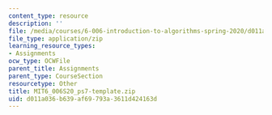 ```yaml
---
content_type: resource
description: ''
file: /media/courses/6-006-introduction-to-algorithms-spring-2020/d011a036b639af69793a3611d424163d_MIT6_006S20_ps7-template.zip
file_type: application/zip
learning_resource_types:
- Assignments
ocw_type: OCWFile
parent_title: Assignments
parent_type: CourseSection
resourcetype: Other
title: MIT6_006S20_ps7-template.zip
uid: d011a036-b639-af69-793a-3611d424163d
---
```

